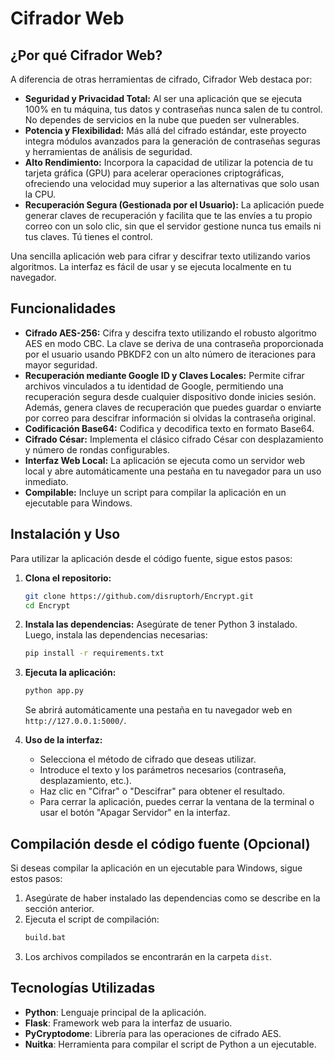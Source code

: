 # Cifrador Web

## ¿Por qué Cifrador Web?

A diferencia de otras herramientas de cifrado, Cifrador Web destaca por:

*   **Seguridad y Privacidad Total:** Al ser una aplicación que se ejecuta 100% en tu máquina, tus datos y contraseñas nunca salen de tu control. No dependes de servicios en la nube que pueden ser vulnerables.
*   **Potencia y Flexibilidad:** Más allá del cifrado estándar, este proyecto integra módulos avanzados para la generación de contraseñas seguras y herramientas de análisis de seguridad.
*   **Alto Rendimiento:** Incorpora la capacidad de utilizar la potencia de tu tarjeta gráfica (GPU) para acelerar operaciones criptográficas, ofreciendo una velocidad muy superior a las alternativas que solo usan la CPU.
*   **Recuperación Segura (Gestionada por el Usuario):** La aplicación puede generar claves de recuperación y facilita que te las envíes a tu propio correo con un solo clic, sin que el servidor gestione nunca tus emails ni tus claves. Tú tienes el control.

Una sencilla aplicación web para cifrar y descifrar texto utilizando varios algoritmos. La interfaz es fácil de usar y se ejecuta localmente en tu navegador.

## Funcionalidades

*   **Cifrado AES-256:** Cifra y descifra texto utilizando el robusto algoritmo AES en modo CBC. La clave se deriva de una contraseña proporcionada por el usuario usando PBKDF2 con un alto número de iteraciones para mayor seguridad.
*   **Recuperación mediante Google ID y Claves Locales:** Permite cifrar archivos vinculados a tu identidad de Google, permitiendo una recuperación segura desde cualquier dispositivo donde inicies sesión. Además, genera claves de recuperación que puedes guardar o enviarte por correo para descifrar información si olvidas la contraseña original.
*   **Codificación Base64:** Codifica y decodifica texto en formato Base64.
*   **Cifrado César:** Implementa el clásico cifrado César con desplazamiento y número de rondas configurables.
*   **Interfaz Web Local:** La aplicación se ejecuta como un servidor web local y abre automáticamente una pestaña en tu navegador para un uso inmediato.
*   **Compilable:** Incluye un script para compilar la aplicación en un ejecutable para Windows.

## Instalación y Uso

Para utilizar la aplicación desde el código fuente, sigue estos pasos:

1.  **Clona el repositorio:**
    ```bash
    git clone https://github.com/disruptorh/Encrypt.git
    cd Encrypt
    ```

2.  **Instala las dependencias:**
    Asegúrate de tener Python 3 instalado. Luego, instala las dependencias necesarias:
    ```bash
    pip install -r requirements.txt
    ```

3.  **Ejecuta la aplicación:**
    ```bash
    python app.py
    ```
    Se abrirá automáticamente una pestaña en tu navegador web en `http://127.0.0.1:5000/`.

4.  **Uso de la interfaz:**
    *   Selecciona el método de cifrado que deseas utilizar.
    *   Introduce el texto y los parámetros necesarios (contraseña, desplazamiento, etc.).
    *   Haz clic en "Cifrar" o "Descifrar" para obtener el resultado.
    *   Para cerrar la aplicación, puedes cerrar la ventana de la terminal o usar el botón "Apagar Servidor" en la interfaz.

## Compilación desde el código fuente (Opcional)

Si deseas compilar la aplicación en un ejecutable para Windows, sigue estos pasos:

1.  Asegúrate de haber instalado las dependencias como se describe en la sección anterior.
2.  Ejecuta el script de compilación:
    ```bash
    build.bat
    ```
3.  Los archivos compilados se encontrarán en la carpeta `dist`.

## Tecnologías Utilizadas

*   **Python**: Lenguaje principal de la aplicación.
*   **Flask**: Framework web para la interfaz de usuario.
*   **PyCryptodome**: Librería para las operaciones de cifrado AES.
*   **Nuitka**: Herramienta para compilar el script de Python a un ejecutable.
